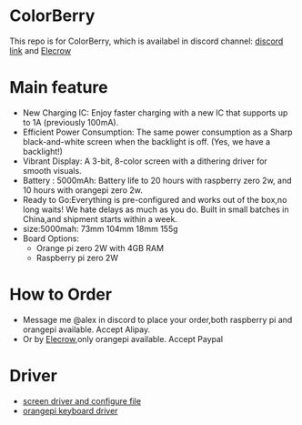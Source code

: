 # ColorBerry
This repo is for ColorBerry, which is availabel in discord channel: [discord link](https://discord.gg/2uGPpVmCCE) and [Elecrow](https://www.elecrow.com/colored-beepy.html)

# Main feature
* New Charging IC: Enjoy faster charging with a new IC that supports up to 1A (previously 100mA).
* Efficient Power Consumption: The same power consumption as a Sharp black-and-white screen when the backlight is off. (Yes, we have a backlight!)
* Vibrant Display: A 3-bit, 8-color screen with a dithering driver for smooth visuals.
* Battery : 5000mAh: Battery life to 20 hours with raspberry zero 2w, and 10 hours with orangepi zero 2w.
* Ready to Go:Everything is pre-configured and works out of the box,no long waits! We hate delays as much as you do. Built in small batches in China,and shipment starts within a week.
* size:5000mah: 73mm 104mm 18mm 155g
* Board Options:
    * Orange pi zero 2W with 4GB RAM
    * Raspberry pi zero 2W
# How to Order
  * Message me @alex in discord to place your order,both raspberry pi and orangepi available. Accept Alipay.
  * Or by [Elecrow](https://www.elecrow.com/colored-beepy.html),only orangepi available. Accept Paypal

# Driver
* [screen driver and configure file](https://github.com/hyphenlee/jdi-drm-rpi)
* [orangepi keyboard driver](https://github.com/hyphenlee/beepy-kbd-orangepi)
